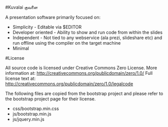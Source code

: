 #Kuvalai குவளை

A presentation software primarily focused on:
* Simplicity - Editable via $EDITOR
* Developer oriented - Ability to show and run code from within the slides
* Independent - Not tied to any webservice (ala prezi, slideshare etc) and run
offline using the compiler on the target machine
* Minimal

#License

All source code is licensed under Creative Commons Zero License.
More information at:    http://creativecommons.org/publicdomain/zero/1.0/
Full license text at:   http://creativecommons.org/publicdomain/zero/1.0/legalcode

The following files are copied from the bootstrap project and please refer to
the bootstrap project page for their license.
* css/bootstrap.min.css
* js/bootstrap.min.js
* js/jquery.min.js
